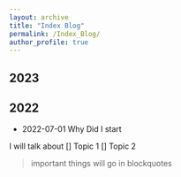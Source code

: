 ```yaml
---
layout: archive
title: "Index Blog"
permalink: /Index_Blog/
author_profile: true
---
```


## 2023

## 2022

- 2022-07-01 Why Did I start

I will talk about 
[] Topic 1 
[] Topic 2 

> important things will go in blockquotes


